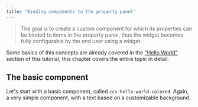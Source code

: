 ```yaml
---
title: "Binding components to the property panel"
---
```


> The goal is to create a custom component for which its properties can be binded to items in the property panel, thus the widget becomes fully configurable by the end user using a widget.

Some basics of this concepts are already covered in the ["Hello World"]("40-hello-world.md") section of this tutorial, this chapter covers the entire topic in detail.

## The basic component

Let's start with a basic component, called `ccs-hello-world-colored`. Again, a very simple component, with a text based on a customizable background.

